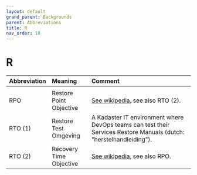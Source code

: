 ```yaml
---
layout: default
grand_parent: Backgrounds
parent: Abbreviations
title: R
nav_order: 18
---
```


# R

|Abbreviation|Meaning|Comment|
|:---|:---|:---|
| | | |
| RPO | Restore Point Objective | [See wikipedia](https://en.wikipedia.org/wiki/Disaster_recovery#Recovery_Point_Objective), see also RTO (2). |
| RTO (1) | Restore Test Omgeving | A Kadaster IT environment where DevOps teams can test their Services Restore Manuals (dutch: "herstelhandleiding"). |
| RTO (2) | Recovery Time Objective | [See wikipedia](https://en.wikipedia.org/wiki/Disaster_recovery#Recovery_Time_Objective), see also RPO. |

